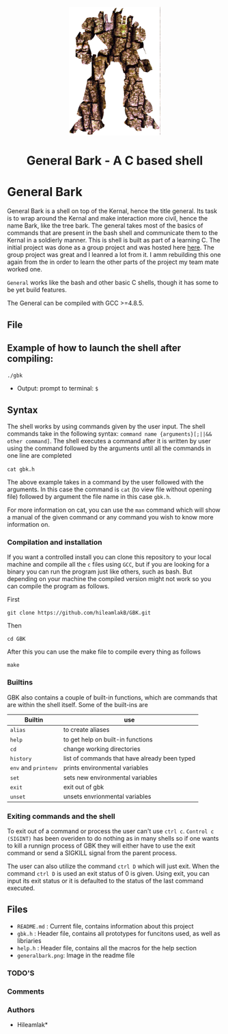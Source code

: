 <p align="center">

  <img src="assets/generalbark.png" height="300\"/>

<br>


<h1><p align="center">General Bark - A C based shell</h1></p></font>

# General Bark

General Bark is a shell on top of the Kernal, hence the title general.
Its task is to wrap around the Kernal and make interaction more civil,
hence the name Bark, like the tree bark. The general takes most of the 
basics of commands that are present in the bash shell and communicate 
them to the Kernal in a soldierly manner. This is shell is built as part 
of a learning C. The initial project was done as a group project and 
was hosted here [here](https://github.com/hileamlakB/simple_shell). 
The group project was  great and I leanred a lot from it. I amm rebuilding
this one again from the in order to learn the other parts of the project
my team mate worked one.

`General` works like the bash and other basic C shells, though it has some 
to be yet build features.

The General can be compiled with GCC >=4.8.5.

## File

## Example of how to launch the shell after compiling:
`./gbk`

* Output: prompt to terminal: `$ `

## Syntax

The shell works by using commands given by the user input. The shell commands 
take in the following syntax: `command name {arguments}[;||&& other command]`. 
The shell executes a command after it is written by user using the command 
followed by the arguments until all the commands in one line are completed

`cat gbk.h`

The above example takes in a command by the user followed with the arguments. 
In this case the command is `cat` (to view file without opening file) followed 
by argument the file name in this case `gbk.h`.

For more information on cat, you can use the `man` command which will show a manual 
of the given command or any command you wish to know more information on.


### Compilation and installation


If you want a controlled install you can clone this repository to your local machine 
and compile all the `c` files using `GCC`, but if you are looking for a binary you can run
the program just like others, such as bash. But depending on your machine the compiled version
might not work so you can compile the program as follows.

First
```
git clone https://github.com/hileamlakB/GBK.git
```
Then
```
cd GBK
```
After this you can use the make file to compile every thing as follows
```
make
```


### Builtins
GBK also contains a couple of built-in functions, which are commands that are within the shell itself. Some of the built-ins are 

|Builtin   | use|
|----------|--------------------------------------------|
|`alias` | to create aliases|
|`help` | to get help on built-in functions |
|`cd` | change working directories|
|`history` | list of commands that have already been typed|
|`env` and `printenv` | prints environmental variables|
|`set` | sets new environmental variables|
|`exit` | exit out of gbk|
|`unset` | unsets envrionmental variables|


### Exiting commands and the shell
To exit out of a command or process the user can't use `ctrl c`. `Control c (SIGINT)` has been overiden to do nothing as in many shells so if one wants to kill a runnign process of GBK they will either have to use the exit command or send a SIGKILL signal from the parent process. 

The user can also utilize the command `ctrl D` which will just exit. When the command `ctrl D` is used an exit status of 0 is given. Using exit, you can input its exit status or it is defaulted to the status of the last command executed.

## Files
* `README.md` : Current file, contains information about this project
* `gbk.h` : Header file, contains all prototypes for funcitons used, as well as libriaries
* `help.h` : Header file, contains all the macros for the help section
* `generalbark.png`: Image in the readme file

### TODO'S

### Comments

### Authors
* Hileamlak*
